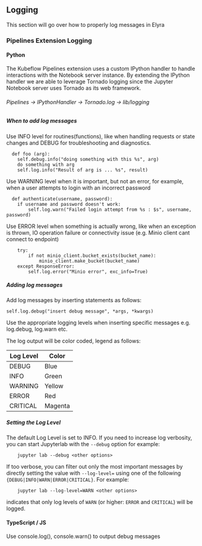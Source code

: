 <!--
{% comment %}
Copyright 2018-2020 IBM Corporation

Licensed under the Apache License, Version 2.0 (the "License");
you may not use this file except in compliance with the License.
You may obtain a copy of the License at

http://www.apache.org/licenses/LICENSE-2.0

Unless required by applicable law or agreed to in writing, software
distributed under the License is distributed on an "AS IS" BASIS,
WITHOUT WARRANTIES OR CONDITIONS OF ANY KIND, either express or implied.
See the License for the specific language governing permissions and
limitations under the License.
{% endcomment %}
-->
## Logging

This section will go over how to properly log messages in Elyra

### Pipelines Extension Logging

#### Python 
The Kubeflow Pipelines extension uses a custom IPython handler to handle interactions with 
the Notebook server instance. By extending the IPython handler we are able to leverage Tornado logging 
since the Jupyter Notebook server uses Tornado as its web framework. <p>
 
###### Pipelines -> IPythonHandler -> Tornado.log -> lib/logging <p>

##### When to add log messages
Use INFO level for routines(functions), like when handling requests or state changes and DEBUG for troubleshooting and diagnostics.<p>
```
  def foo (arg):
    self.debug.info("doing something with this %s", arg)
    do something with arg
    self.log.info("Result of arg is ... %s", result)
```    
Use WARNING level when it is important, but not an error, for example, when a user attempts to login with an incorrect password<p>
```
  def authenticate(username, password):
    if username and password doesn't work:
        self.log.warn("Failed login attempt from %s : $s", username, password)
```     
Use ERROR level when something is actually wrong, like when an exception is thrown, IO operation failure or connectivity 
issue (e.g. Minio client cant connect to endpoint)<p>
``` 
    try:
        if not minio_client.bucket_exists(bucket_name):
            minio_client.make_bucket(bucket_name)
    except ResponseError:
        self.log.error("Minio error", exc_info=True)
```
##### Adding log messages
Add log messages by inserting statements as follows:<p>
`self.log.debug("insert debug message", *args, *kwargs)`<p>
Use the appropriate logging levels when inserting specific messages e.g. log.debug, log.warn etc. <p>

The log output will be color coded, legend as follows:

| Log Level | Color | 
|-----------|-------|
| DEBUG     | Blue  | 
| INFO      | Green |
| WARNING   | Yellow |
| ERROR     | Red   |
| CRITICAL  | Magenta |

##### Setting the Log Level
The default Log Level is set to INFO. If you need to increase log verbosity, you can start Jupyterlab with 
the `--debug` option for example:  
```
    jupyter lab --debug <other options>
```
If too verbose, you can filter out only the most important messages by directly setting the value
with `--log-level=` using one of the following `{DEBUG|INFO|WARN|ERROR|CRITICAL}`.  For example:
```
    jupyter lab --log-level=WARN <other options>
```
indicates that only log levels of `WARN` (or higher: `ERROR` and `CRITICAL`) will be logged.

#### TypeScript / JS

Use console.log(), console.warn() to output debug messages


